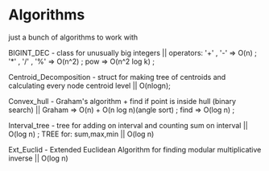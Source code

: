 # Algorithms
just a bunch of algorithms to work with


BIGINT_DEC - class for unusually big integers || operators: '+' , '-' => O(n) ; '\*' , '/' , '%' =>  O(n^2) ; pow => O(n^2 log k) ;

Centroid_Decomposition - struct for making tree of centroids and calculating every node centroid level || O(nlogn);

Convex_hull - Graham's algorithm + find if point is inside hull (binary search) || Graham => O(n) + O(n log n)(angle sort) ; find => O(log n) ;

Interval_tree - tree for adding on interval and counting sum on interval || O(log n) ; TREE for: sum,max,min || O(log n)

Ext_Euclid - Extended Euclidean Algorithm for finding modular multiplicative inverse || O(log n)

